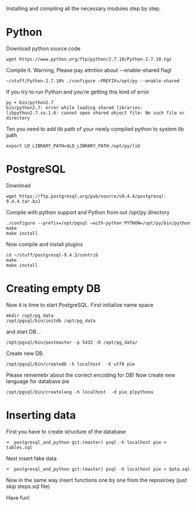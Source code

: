 Installing and compiling all the necessary modules step by step.

# Python

Download python source code

    wget https://www.python.org/ftp/python/2.7.10/Python-2.7.10.tgz
    
Compile it. Warning, Please pay attntion about --enable-shared flag!

    ~/stuff/Python-2.7.10% ./configure —PREFIX=/opt/py --enable-shared

If you try to run Python and you're getting this kind of error

    py ➤ bin/python2.7
    bin/python2.7: error while loading shared libraries: libpython2.7.so.1.0: cannot open shared object file: No such file or directory

Ten you need to add lib path of your newly compiled python to system lib path

    export LD_LIBRARY_PATH=$LD_LIBRARY_PATH:/opt/py/lib

    
# PostgreSQL

Download

    wget https://ftp.postgresql.org/pub/source/v9.4.4/postgresql-9.4.4.tar.bz2
    
Compile with python support and Python from out /opt/py directory

    ./configure --prefix=/opt/pgsql —with-python PYTHON=/opt/py/bin/python
    make
    make install
    
Now compile and install plugins

    cd ~/stuff/postgresql-9.4.3/contrib
    make
    make install
    
    
# Creating empty DB

Now it is time to start PostgreSQL. First initialize name space

    mkdir /opt/pg_data
    /opt/pgsql/bin/initdb /opt/pg_data

and start DB...

    /opt/pgsql/bin/postmaster -p 5432 -D /opt/pg_data/
    
Create new DB.

    /opt/pgsql/bin/createdb -h localhost  -E utf8 pie
    
Please rememebr about the correct encoding for DB! Now create new language for database pie

    /opt/pgsql/bin/createlang -h localhost  -d pie plpythonu
    

# Inserting data

First you have to create structure of the database

    ➜  postgresql_and_python git:(master) psql -h localhost pie < tables.sql
    
Next insert fake data

    ➜  postgresql_and_python git:(master) psql -h localhost pie < data.sql
    
Now in the same way insert functions one by one from the reposiroey (just skip steps.sql file)


Have fun!
